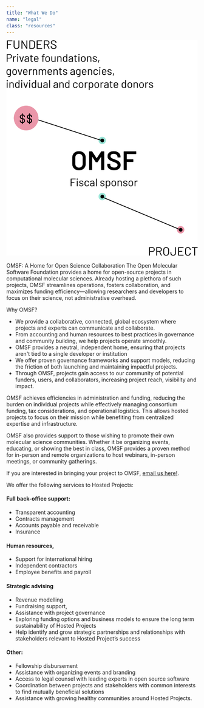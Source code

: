 ```yaml
---
title: "What We Do"
name: "legal"
class: "resources"
---
```


![What We Do](/images/Fiscal-sponsor.svg)

OMSF: A Home for Open Science Collaboration
The Open Molecular Software Foundation provides a home for open-source projects in computational molecular sciences. Already hosting a plethora of such projects, OMSF streamlines operations, fosters collaboration, and maximizes funding efficiency—allowing researchers and developers to focus on their science, not administrative overhead.

Why OMSF?
- We provide a collaborative, connected, global ecosystem where projects and experts can communicate and collaborate.
- From accounting and human resources to best practices in governance and community building, we help projects operate smoothly.
- OMSF provides a neutral, independent home, ensuring that projects aren't tied to a single developer or institution
- We offer proven governance frameworks and support models, reducing the friction of both launching and maintaining impactful projects.
- Through OMSF, projects gain access to our community of potential funders, users, and collaborators, increasing project reach, visibility and impact.

OMSF achieves efficiencies in administration and funding, reducing the burden on individual projects while effectively managing consortium funding, tax considerations, and operational logistics. This allows hosted projects to focus on their mission while benefiting from centralized expertise and infrastructure.

OMSF also provides support to those wishing to promote their own molecular science communities. Whether it be organizing events, educating, or showing the best in class, OMSF provides a proven method for in-person and remote organizations to host webinars, in-person meetings, or community gatherings.

If you are interested in bringing your project to OMSF, [email us here!](info@omsf.io).

We offer the following services to Hosted Projects:

#### Full back-office support:
  - Transparent accounting
  - Contracts management
  - Accounts payable and receivable
  - Insurance


#### Human resources,
  - Support for international hiring
  - Independent contractors
  - Employee benefits and payroll

#### Strategic advising
  - Revenue modelling
  - Fundraising support,
  - Assistance with project governance
  - Exploring funding options and business models to ensure the long term sustainability of Hosted Projects
  - Help identify and grow strategic partnerships and relationships with stakeholders relevant to Hosted Project’s success

#### Other:
  - Fellowship disbursement
  - Assistance with organizing events and branding
  - Access to legal counsel with leading experts in open source software
  - Coordination between projects and stakeholders with common interests to find mutually beneficial solutions
  - Assistance with growing healthy communities around Hosted Projects.

